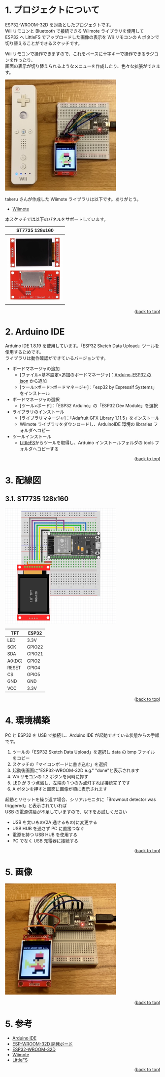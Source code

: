 <a name="readme-top"></a>

<!-- ABOUT THE PROJECT -->

# 1. プロジェクトについて

ESP32-WROOM-32D を対象としたプロジェクトです。  
Wii リモコンと Bluetooth で接続できる Wiimote ライブラリを使用して  
ESP32 へ LittleFS でアップロードした画像の表示を Wii リモコンの A ボタンで切り替えることができるスケッチです。

Wii リモコンで操作できますので、これをベースに十字キーで操作できるラジコンを作ったり、  
画面の表示が切り替えられるようなメニューを作成したり、色々な拡張ができます。

<img src="./docs/IMG_3993.JPEG" width="360">

takeru さんが作成した Wiimote ライブラリは以下です。ありがとう。

- [Wiimote](https://github.com/takeru/Wiimote)

本スケッチでは以下のパネルをサポートしています。

| ST7735 128x160                                    |
| ------------------------------------------------- |
| <img src="./docs/ST7735-128x160.jpg" width="180"> |

<p align="right">(<a href="#readme-top">back to top</a>)</p>

<!-- USAGE EXAMPLES -->

# 2. Arduino IDE

Arduino IDE 1.8.19 を使用しています。「ESP32 Sketch Data Upload」ツールを使用するためです。  
ライブラリは動作確認ができているバージョンです。

- ボードマネージャの追加
  - [ファイル>基本設定>追加のボードマネージャ]：[Arduino-ESP32 の json](https://docs.espressif.com/projects/arduino-esp32/en/latest/installing.html) から追加
  - [ツール>ボード>ボードマネージャ]：「esp32 by Espressif Systems」をインストール
- ボードマネージャの選択
  - [ツール>ボード]：「ESP32 Arduino」の「ESP32 Dev Module」を選択
- ライブラリのインストール
  - [ライブラリマネージャ]：「Adafruit GFX Library 1.11.5」をインストール
  - Wiimote ライブラリをダウンロードし、ArduinoIDE 環境の libraries フォルダへコピー
- ツールインストール
  - [LittleFS](https://github.com/lorol/LITTLEFS)からツールを取得し、Arduino インストールフォルダの tools フォルダへコピーする

<p align="right">(<a href="#readme-top">back to top</a>)</p>

# 3. 配線図

## 3.1. ST7735 128x160

<img src="./docs/ESP32D - ST7735.jpg" width="360">

| TFT    | ESP32  |
| ------ | ------ |
| LED    | 3.3V   |
| SCK    | GPIO22 |
| SDA    | GPIO21 |
| A0(DC) | GPIO2  |
| RESET  | GPIO4  |
| CS     | GPIO5  |
| GND    | GND    |
| VCC    | 3.3V   |

<p align="right">(<a href="#readme-top">back to top</a>)</p>

# 4. 環境構築

PC と ESP32 を USB で接続し、Arduino IDE が起動できている状態からの手順です。

1. ツールの「ESP32 Sketch Data Upload」を選択し data の bmp ファイル をコピー
1. スケッチの「マイコンボードに書き込む」を選択
1. 起動後画面に"ESP32-WROOM-32D e.g." "done"と表示されます
1. Wii リモコンの 1,2 ボタンを同時に押す
1. LED が 3 つ点滅し、左端の 1 つのみ点灯すれば接続完了です
1. A ボタンを押すと画面に画像が順に表示されます

起動とリセットを繰り返す場合、シリアルモニタに「Brownout detector was triggered」と表示されていれば  
USB の電源供給が不足していますので、以下をお試しください

- USB を太いもの(2A 通せるもの)に変更する
- USB HUB を通さず PC に直接つなぐ
- 電源を持つ USB HUB を使用する
- PC でなく USB 充電器に接続する

<p align="right">(<a href="#readme-top">back to top</a>)</p>

# 5. 画像

<img src="./docs/IMG_3995.JPEG" width="360">

<p align="right">(<a href="#readme-top">back to top</a>)</p>

# 5. 参考

- [Arduino IDE](https://www.arduino.cc/en/software)
- [ESP-WROOM-32D 開発ボード](https://akizukidenshi.com/catalog/g/gM-13628/)
- [ESP32-WROOM-32D](https://www.digikey.jp/ja/products/detail/espressif-systems/ESP32-WROOM-32D-N4/9381716)
- [Wiimote](https://github.com/takeru/Wiimote)
- [LittleFS](https://github.com/lorol/LITTLEFS)

<p align="right">(<a href="#readme-top">back to top</a>)</p>
